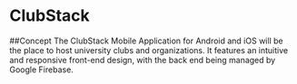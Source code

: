 # ClubStack


##Concept
The ClubStack Mobile Application for Android and iOS will be the place to host university clubs and organizations. It features an intuitive and responsive front-end design, with the back end being managed by Google Firebase.

##